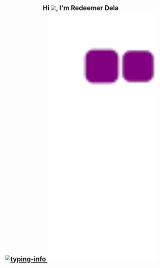 <h2 align="center">
    Hi <img src="https://c.tenor.com/D5L3scQHFb4AAAAi/bt21-hi.gif" width="32px">, I'm Redeemer Dela<br>
    <a href="https://github.com/Redeemm">
        <img src="https://readme-typing-svg.herokuapp.com/?lines=B.Sc.%20Student%20🔬;Full-Stack%20Developer;Software%20Developer;Flutter%20Developer;Experienced%20Stocktrader%20💹&font=Fira&center=true&width=380&height=38&color=0056D2&vCenter=true&size=18&pause=1000" alt="typing-info">
    </a>
    <a href="https://github.com/ladunjexa">
        <img src="https://github.com/Redeemm/Redeemm/blob/output/github-contribution-grid-snake.gif" alt="snake" height="70%" width="70%"/>
    </a>
</h2>

<!-- ![snake gif](https://github.com/Redeemm/Redeemm/blob/output/github-contribution-grid-snake.gif) -->
